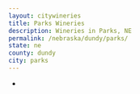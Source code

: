 ```yaml
---
layout: citywineries
title: Parks Wineries
description: Wineries in Parks, NE
permalink: /nebraska/dundy/parks/
state: ne
county: dundy
city: parks
---
```

-
